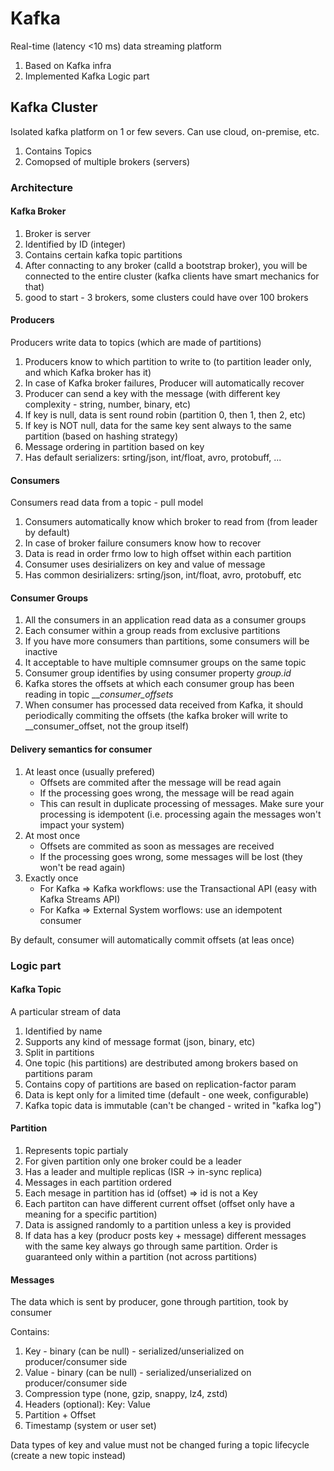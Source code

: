 # Kafka

Real-time (latency <10 ms)  data streaming platform

1) Based on Kafka infra
2) Implemented Kafka Logic part

## Kafka Cluster

Isolated kafka platform on 1 or few severs. Can use cloud, on-premise, etc.

1) Contains Topics
2) Comopsed of multiple brokers (servers)

### Architecture

#### Kafka Broker

1) Broker is server
2) Identified by ID (integer)
3) Contains certain kafka topic partitions
4) After connacting to any broker (calld a bootstrap broker), you will be connected to the entire cluster (kafka clients have smart mechanics for that)
5) good to start - 3 brokers, some clusters could have over 100 brokers

#### Producers

Producers write data to topics (which are made of partitions)

1) Producers know to which partition to write to (to partition leader only, and which Kafka broker has it)
2) In case of Kafka broker failures, Producer will automatically recover
3) Producer can send a key with the message (with different key complexity - string, number, binary, etc)
4) If key is null, data is sent round robin (partition 0, then 1, then 2, etc)
5) If key is NOT null, data for the same key sent always to the same partition (based on hashing strategy)
6) Message ordering in partition based on key
7) Has default serializers: srting/json, int/float, avro, protobuff, ...

#### Consumers

Consumers read data from a topic - pull model

1) Consumers automatically know which broker to read from (from leader by default)
2) In case of broker failure consumers know how to recover
3) Data is read in order frmo low to high offset within each partition
4) Consumer uses desirializers on key and value of message
5) Has common desirializers: srting/json, int/float, avro, protobuff, etc

#### Consumer Groups

1) All the consumers in an application read data as a consumer groups
2) Each consumer within a group reads from exclusive partitions
3) If you have more consumers than partitions, some consumers will be inactive
4) It acceptable to have multiple comnsumer groups on the same topic
5) Consumer group identifies by using consumer property _group.id_
6) Kafka stores the offsets at which each consumer group has been reading in topic ___consumer_offsets_
7) When consumer has processed data received from Kafka, it should periodically commiting the offsets (the kafka broker will write to __consumer_offset, not the group itself)

#### Delivery semantics for consumer

1) At least once (usually prefered)
    - Offsets are commited after the message will be read again
    - If the processing goes wrong, the message will be read again
    - This can result in duplicate processing of messages. Make sure your processing is idempotent (i.e. processing again the messages won't impact your system)
2) At most once
    - Offsets are commited as soon as messages are received
    - If the processing goes wrong, some messages will be lost (they won't be read again)
3) Exactly once
    - For Kafka => Kafka workflows: use the Transactional API (easy with Kafka Streams API)
    - For Kafka => External System worflows: use an idempotent consumer

By default, consumer will automatically commit offsets (at leas once)



### Logic part

#### Kafka Topic

A particular stream of data

1) Identified by name
2) Supports any kind of message format (json, binary, etc)
3) Split in partitions
4) One topic (his partitions) are destributed among brokers based on partitions param
5) Contains copy of partitions are based on replication-factor param
6) Data is kept only for a limited time (default - one week, configurable)
7) Kafka topic data is immutable (can't be changed - writed in "kafka log")

#### Partition

1) Represents topic partialy
2) For given partition only one broker could be a leader
3) Has a leader and multiple replicas (ISR -> in-sync replica)
3) Messages in each partition ordered
4) Each mesage in partition has id (offset) => id is not a Key
5) Each partiton can have different current offset (offset only have a meaning for a specific partition)
6) Data is assigned randomly to a partition unless a key is provided
7) If data has a key (producr posts key + message) different messages with the same key always go through same partition. Order is guaranteed only within a partition (not across partitions)

#### Messages

The data which is sent by producer, gone through partition, took by consumer

Contains:

1) Key - binary (can be null) - serialized/unserialized on producer/consumer side
2) Value - binary (can be null) - serialized/unserialized on producer/consumer side
3) Compression type (none, gzip, snappy, lz4, zstd)
4) Headers (optional): Key: Value
5) Partition + Offset
6) Timestamp (system or user set)

Data types of key and value must not be changed furing a topic lifecycle (create a new topic instead)

